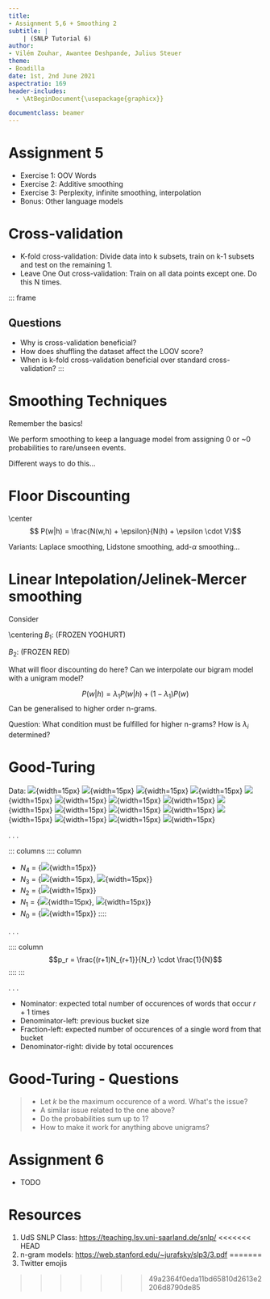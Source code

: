 ```yaml
---
title:
- Assignment 5,6 + Smoothing 2
subtitle: |
    | (SNLP Tutorial 6)
author:
- Vilém Zouhar, Awantee Deshpande, Julius Steuer
theme:
- Boadilla
date: 1st, 2nd June 2021
aspectratio: 169
header-includes:
  - \AtBeginDocument{\usepackage{graphicx}}

documentclass: beamer
---
```


# Assignment 5

- Exercise 1: OOV Words
- Exercise 2: Additive smoothing
- Exercise 3: Perplexity, infinite smoothing, interpolation
- Bonus: Other language models

# Cross-validation
- K-fold cross-validation: Divide data into k subsets, train on k-1 subsets and test on the remaining 1. 
- Leave One Out cross-validation: Train on all data points except one. Do this N times.

::: frame
## Questions
- Why is cross-validation beneficial?
- How does shuffling the dataset affect the LOOV score?
- When is k-fold cross-validation beneficial over standard cross-validation?
::: 
<!-- CV prevents overfitting, used in hyperparameter estimation --->

# Smoothing Techniques
Remember the basics!

We perform smoothing to keep a language model from assigning 0 or ~0 probabilities to rare/unseen events.

Different ways to do this...

# Floor Discounting

\center
$$ P(w|h) = \frac{N(w,h) + \epsilon}{N(h) + \epsilon \cdot V}$$

Variants: Laplace smoothing, Lidstone smoothing, add-$\alpha$ smoothing...

<!-- Where is Laplace smoothing useful? Text classification, where zero counts are relatively fewer... -->

# Linear Intepolation/Jelinek-Mercer smoothing

Consider

\centering
$B_1$: (FROZEN YOGHURT)

$B_2$: (FROZEN RED)


What will floor discounting do here? Can we interpolate our bigram model with a unigram model?

$$P(w|h) = \lambda_1 P(w|h) + (1 - \lambda_1) P(w)$$
Can be generalised to higher order n-grams.

Question:
What condition must be fulfilled for higher n-grams? How is $\lambda_i$ determined?

<!-- lambda determined using EM/Baum-Welch Algorithm -->
<!-- Can also interpolate multiple LMs as in Assignment 5 -->

# Good-Turing

Data: ![](img/apple.png){width=15px}
![](img/apple.png){width=15px}
![](img/apple.png){width=15px}
![](img/eggplant.png){width=15px}
![](img/apple.png){width=15px}
![](img/banana.png){width=15px}
![](img/banana.png){width=15px}
![](img/cherries.png){width=15px}
![](img/apple.png){width=15px}
![](img/eggplant.png){width=15px}
![](img/banana.png){width=15px}
![](img/banana.png){width=15px}
![](img/cherries.png){width=15px}
![](img/eggplant.png){width=15px}
![](img/grapes.png){width=15px}
![](img/herb.png){width=15px}

. . .

::: columns
:::: column
- $N_4$ = \{![](img/banana.png){width=15px}\}
- $N_3$ = \{![](img/apple.png){width=15px}, ![](img/eggplant.png){width=15px}\}
- $N_2$ = \{![](img/cherries.png){width=15px}\}
- $N_1$ = \{![](img/grapes.png){width=15px}, ![](img/herb.png){width=15px}\}
- $N_0$ = \{![](img/ice_cream.png){width=15px}\}
::::

. . .

:::: column
$$p_r = \frac{(r+1)N_{r+1}}{N_r} \cdot \frac{1}{N}$$
::::
:::

. . .

- Nominator: expected total number of occurences of words that occur $r+1$ times
- Denominator-left: previous bucket size
- Fraction-left: expected number of occurences of a single word from that bucket
- Denominator-right: divide by total occurences

# Good-Turing - Questions

> - Let $k$ be the maximum occurence of a word. What's the issue?
> - A similar issue related to the one above? <!-- High frequency becomes sparse -->
> - Do the probabilities sum up to $1$?
> - How to make it work for anything above unigrams? <!-- Works for any freq distribution -->

# Assignment 6

- TODO

# Resources

1. UdS SNLP Class: <https://teaching.lsv.uni-saarland.de/snlp/>
<<<<<<< HEAD
4. n-gram models: <https://web.stanford.edu/~jurafsky/slp3/3.pdf>
=======
2. Twitter emojis
>>>>>>> 49a2364f0eda11bd65810d2613e2206d8790de85
